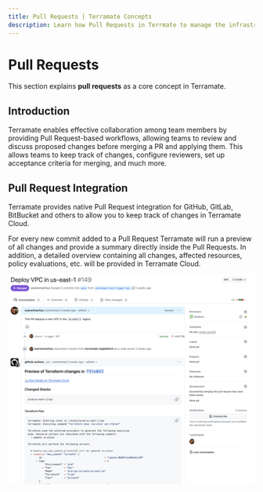 ```yaml
---
title: Pull Requests | Terramate Concepts
description: Learn how Pull Requests in Terrmate to manage the infrastructure lifecycle of tools such as Terraform and OpenTofu.
---
```


# Pull Requests

This section explains **pull requests** as a core concept in Terramate.

## Introduction

Terramate enables effective collaboration among team members by providing Pull Request-based workflows, allowing teams
to review and discuss proposed changes before merging a PR and applying them. This allows teams to keep track of changes,
configure reviewers, set up acceptance criteria for merging, and much more.

## Pull Request Integration

Terramate provides native Pull Request integration for GitHub, GitLab, BitBucket and others
to allow you to keep track of changes in Terramate Cloud.

For every new commit added to a Pull Request Terramate will run a preview of all changes and provide a summary directly
inside the Pull Requests. In addition, a detailed overview containing all changes, affected resources, policy evaluations,
etc. will be provided in Terramate Cloud.

![Pull Request Preview](../cli/assets/concepts/pull-request-preview.png)

<!-- ## Pull Request Previews -->

<!-- ## Pull Request Checks -->
